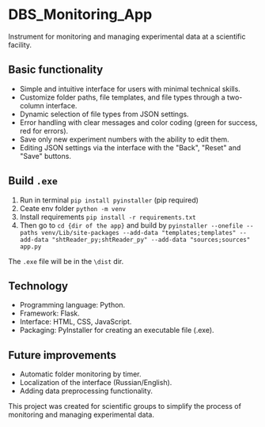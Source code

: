 # DBS_Monitoring_App
Instrument for monitoring and managing experimental data at a scientific facility.

## Basic functionality
- Simple and intuitive interface for users with minimal technical skills.
- Customize folder paths, file templates, and file types through a two-column interface.
- Dynamic selection of file types from JSON settings.
- Error handling with clear messages and color coding (green for success, red for errors).
- Save only new experiment numbers with the ability to edit them.
- Editing JSON settings via the interface with the "Back", "Reset" and "Save" buttons.

## Build ```.exe```
1. Run in terminal ```pip install pyinstaller``` (pip required)
2. Ceate env folder ```python -m venv```
3. Install requirements ```pip install -r requirements.txt```
4. Then go to ```cd {dir of the app}``` and build by ```pyinstaller --onefile --paths venv/Lib/site-packages --add-data "templates;templates" --add-data "shtReader_py;shtReader_py" --add-data "sources;sources" app.py```

The ```.exe``` file will be in the ```\dist``` dir.

## Technology
- Programming language: Python.
- Framework: Flask.
- Interface: HTML, CSS, JavaScript.
- Packaging: PyInstaller for creating an executable file (.exe).

## Future improvements
- Automatic folder monitoring by timer.
- Localization of the interface (Russian/English).
- Adding data preprocessing functionality.

This project was created for scientific groups to simplify the process of monitoring and managing experimental data.